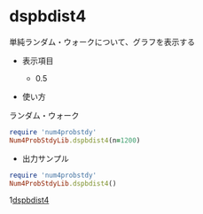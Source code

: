 dspbdist4
=========
単純ランダム・ウォークについて、グラフを表示する

* 表示項目
  - 0.5

* 使い方

ランダム・ウォーク
```ruby
require 'num4probstdy'
Num4ProbStdyLib.dspbdist4(n=1200)
```

* 出力サンプル

```ruby
require 'num4probstdy'
Num4ProbStdyLib.dspbdist4()
```
1[dspbdist4](images/rndwalk.jpg)
